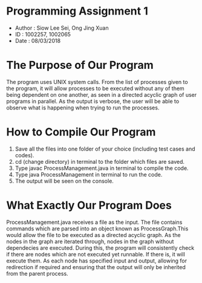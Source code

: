 # Programming Assignment 1
* Author : Siow Lee Sei, Ong Jing Xuan
* ID : 1002257, 1002065
* Date : 08/03/2018

# The Purpose of Our Program
The program uses UNIX system calls. From the list of processes given to the program, it will allow processes to be executed without any of them being dependent on one another, as seen in a directed acyclic graph of user programs in parallel. As the output is verbose, the user will be able to observe what is happening when trying to run the processes.


# How to Compile Our Program
1. Save all the files into one folder of your choice (including test cases and codes).
2. cd (change directory) in terminal to the folder which files are saved.
3. Type javac ProcessManagement.java in terminal to compile the code.
4. Type java ProcessManagement in terminal to run the code.
5. The output will be seen on the console.


# What Exactly Our Program Does
ProcessManagement.java receives a file as the input. The file contains commands which are parsed into an object known as ProcessGraph.This would allow the file to be executed as a directed acyclic graph. As the nodes in the graph are iterated through, nodes in the graph without dependecies are executed. During this, the program will consistently check if there are nodes which are not executed yet runnable. If there is, it will execute them. As each node has specified input and output, allowing for redirection if required and ensuring that the output will only be inherited from the parent process.
